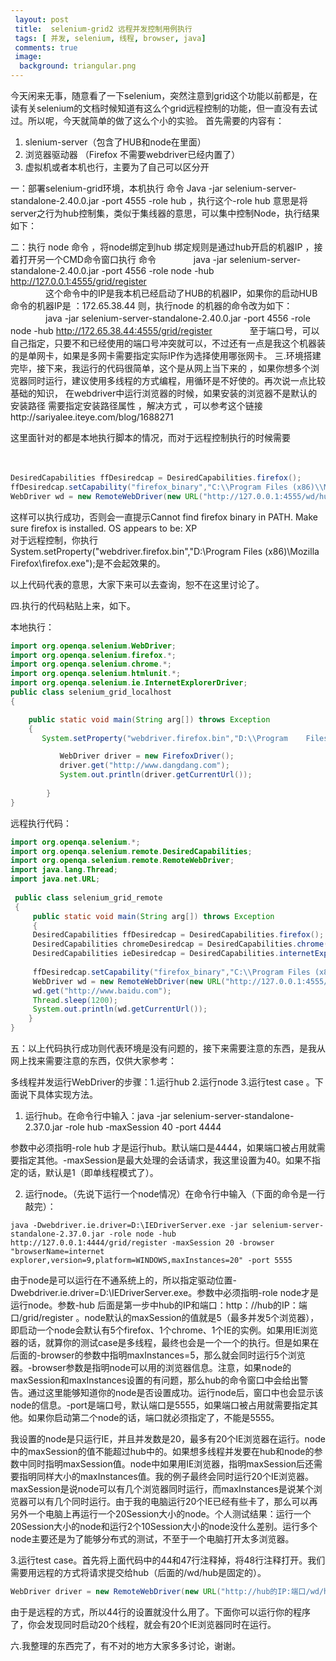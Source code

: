 ```yaml
---
 layout: post
 title:  selenium-grid2 远程并发控制用例执行
 tags: [ 并发, selenium, 线程, browser, java]
 comments: true
 image:
  background: triangular.png
---
```


今天闲来无事，随意看了一下selenium，突然注意到grid这个功能以前都是，在读有关selenium的文档时候知道有这么个grid远程控制的功能，但一直没有去试过。所以呢，今天就简单的做了这么个小的实验。
首先需要的内容有：
1. slenium-server（包含了HUB和node在里面）
2. 浏览器驱动器 （Firefox 不需要webdriver已经内置了）
3. 虚拟机或者本机也行，主要为了自己可以区分开

一：部署selenium-grid环境，本机执行 命令  Java -jar selenium-server-standalone-2.40.0.jar -port 4555 -role hub  ，执行这个-role hub 意思是将server之行为hub控制集，类似于集线器的意思，可以集中控制Node，执行结果如下：

二：执行 node 命令 ，将node绑定到hub 绑定规则是通过hub开启的机器IP ，接着打开另一个CMD命令窗口执行 命令 
　　　　java -jar selenium-server-standalone-2.40.0.jar -port 4556 -role node -hub http://127.0.0.1:4555/grid/register  
　　　　这个命令中的IP是我本机已经启动了HUB的机器IP，如果你的启动HUB命令的机器IP是 ：172.65.38.44 则，执行node 的机器的命令改为如下：
　　　　java -jar selenium-server-standalone-2.40.0.jar -port 4556 -role node -hub http://172.65.38.44:4555/grid/register
　　　　至于端口号，可以自己指定，只要不和已经使用的端口号冲突就可以，不过还有一点是我这个机器装的是单网卡，如果是多网卡需要指定实际IP作为选择使用哪张网卡。
三.环境搭建完毕，接下来，我运行的代码很简单，这个是从网上当下来的 ，如果你想多个浏览器同时运行，建议使用多线程的方式编程，用循环是不好使的。再次说一点比较基础的知识，
在webdriver中运行浏览器的时候，如果安装的浏览器不是默认的安装路径 需要指定安装路径属性 ，解决方式 ，可以参考这个链接http://sariyalee.iteye.com/blog/1688271

这里面针对的都是本地执行脚本的情况，而对于远程控制执行的时候需要 

　　　　　　
```java
DesiredCapabilities ffDesiredcap = DesiredCapabilities.firefox();  
ffDesiredcap.setCapability("firefox_binary","C:\\Program Files (x86)\\Mozilla Firefox\\firefox.exe");  
WebDriver wd = new RemoteWebDriver(new URL("http://127.0.0.1:4555/wd/hub"), ffDesiredcap);  
```

这样可以执行成功，否则会一直提示Cannot find firefox binary in PATH. Make sure firefox is installed. OS appears to be: XP  
对于远程控制，你执行 System.setProperty("webdriver.firefox.bin","D:\\Program Files (x86)\\Mozilla Firefox\\firefox.exe");是不会起效果的。

以上代码代表的意思，大家下来可以去查询，恕不在这里讨论了。

四.执行的代码粘贴上来，如下。

本地执行：

```java　　
import org.openqa.selenium.WebDriver;
import org.openqa.selenium.firefox.*;
import org.openqa.selenium.chrome.*;
import org.openqa.selenium.htmlunit.*;
import org.openqa.selenium.ie.InternetExplorerDriver;
public class selenium_grid_localhost
{

    public static void main(String arg[]) throws Exception
    { 
       System.setProperty("webdriver.firefox.bin","D:\\Program    Files (x86)\\Mozilla Firefox\\firefox.exe");

           WebDriver driver = new FirefoxDriver();
           driver.get("http://www.dangdang.com");
           System.out.println(driver.getCurrentUrl());
        
        }
}    
```
远程执行代码：

```java　
import org.openqa.selenium.*;
import org.openqa.selenium.remote.DesiredCapabilities;
import org.openqa.selenium.remote.RemoteWebDriver; 
import java.lang.Thread;
import java.net.URL; 
 
 public class selenium_grid_remote
 {
     public static void main(String arg[]) throws Exception
     {      
     DesiredCapabilities ffDesiredcap = DesiredCapabilities.firefox();
     DesiredCapabilities chromeDesiredcap = DesiredCapabilities.chrome();
     DesiredCapabilities ieDesiredcap = DesiredCapabilities.internetExplorer();
 
     ffDesiredcap.setCapability("firefox_binary","C:\\Program Files (x86)\\Mozilla Firefox\\firefox.exe");
     WebDriver wd = new RemoteWebDriver(new URL("http://127.0.0.1:4555/wd/hub"), ffDesiredcap);
     wd.get("http://www.baidu.com");
     Thread.sleep(1200);
     System.out.println(wd.getCurrentUrl());
    } 
}
```
 
五：以上代码执行成功则代表环境是没有问题的，接下来需要注意的东西，是我从网上找来需要注意的东西，仅供大家参考：

多线程并发运行WebDriver的步骤：1.运行hub 2.运行node 3.运行test case 。下面说下具体实现方法。

1. 运行hub。在命令行中输入：java -jar selenium-server-standalone-2.37.0.jar -role hub -maxSession 40 -port 4444

参数中必须指明-role hub 才是运行hub。默认端口是4444，如果端口被占用就需要指定其他。-maxSession是最大处理的会话请求，我这里设置为40。如果不指定的话，默认是1（即单线程模式了）。

2. 运行node。（先说下运行一个node情况）在命令行中输入（下面的命令是一行敲完）：

```
java -Dwebdriver.ie.driver=D:\IEDriverServer.exe -jar selenium-server-standalone-2.37.0.jar -role node -hub http://127.0.0.1:4444/grid/register -maxSession 20 -browser "browserName=internet explorer,version=9,platform=WINDOWS,maxInstances=20" -port 5555
```
由于node是可以运行在不通系统上的，所以指定驱动位置-Dwebdriver.ie.driver=D:\IEDriverServer.exe。参数中必须指明-role node才是运行node。参数-hub 后面是第一步中hub的IP和端口：http：//hub的IP：端口/grid/register  。node默认的maxSession的值就是5（最多并发5个浏览器），即启动一个node会默认有5个firefox、1个chrome、1个IE的实例。如果用IE浏览器的话，就算你的测试case是多线程，最终也会是一个一个的执行。但是如果在后面的-browser的参数中指明maxInstances=5，那么就会同时运行5个浏览器。-browser参数是指明node可以用的浏览器信息。注意，如果node的maxSession和maxInstances设置的有问题，那么hub的命令窗口中会给出警告。通过这里能够知道你的node是否设置成功。运行node后，窗口中也会显示该node的信息。-port是端口号，默认端口是5555，如果端口被占用就需要指定其他。如果你启动第二个node的话，端口就必须指定了，不能是5555。

我设置的node是只运行IE，并且并发数是20，最多有20个IE浏览器在运行。node中的maxSession的值不能超过hub中的。如果想多线程并发要在hub和node的参数中同时指明maxSession值。node中如果用IE浏览器，指明maxSession后还需要指明同样大小的maxInstances值。我的例子最终会同时运行20个IE浏览器。maxSession是说node可以有几个浏览器同时运行，而maxInstances是说某个浏览器可以有几个同时运行。由于我的电脑运行20个IE已经有些卡了，那么可以再另外一个电脑上再运行一个20Session大小的node。个人测试结果：运行一个20Session大小的node和运行2个10Session大小的node没什么差别。运行多个node主要还是为了能够分布式的测试，不至于一个电脑打开太多浏览器。

3.运行test case。首先将上面代码中的44和47行注释掉，将48行注释打开。我们需要用远程的方式将请求提交给hub（后面的/wd/hub是固定的）。

```java
WebDriver driver = new RemoteWebDriver(new URL("http://hub的IP:端口/wd/hub"),capability);
```

由于是远程的方式，所以44行的设置就没什么用了。下面你可以运行你的程序了，你会发现同时启动20个线程，就会有20个IE浏览器同时在运行。

六.我整理的东西完了，有不对的地方大家多多讨论，谢谢。